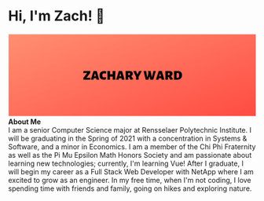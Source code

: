 # Hi, I'm Zach! 👋
![name](name.png)  
**About Me**   
I am a senior Computer Science major at Rensselaer Polytechnic Institute. I will be graduating in the Spring of 2021 with a concentration in Systems & Software, and a minor in Economics. I am a member of the Chi Phi Fraternity as well as the Pi Mu Epsilon Math Honors Society and am passionate about learning new technologies; currently, I'm learning Vue! After I graduate, I will begin my career as a Full Stack Web Developer with NetApp where I am excited to grow as an engineer. In my free time, when I'm not coding, I love spending time with friends and family, going on hikes and exploring nature.  


